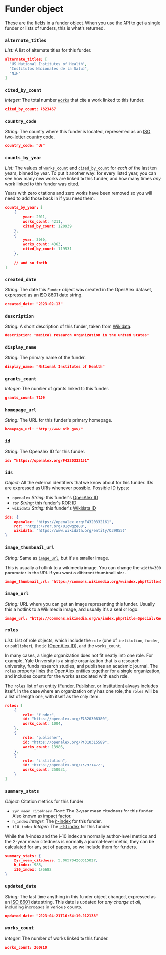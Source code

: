 # Funder object

These are the fields in a funder object. When you use the API to get a single funder or lists of funders, this is what's returned.

### `alternate_titles`

_List:_ A list of alternate titles for this funder.

```json
alternate_titles: [
  "US National Institutes of Health",
  "Institutos Nacionales de la Salud",
  "NIH"
]
```

### `cited_by_count`

_Integer:_ The total number [`Works`](../works/work-object/) that cite a work linked to this funder.

```json
cited_by_count: 7823467
```

### `country_code`

_String:_ The country where this funder is located, represented as an [ISO two-letter country code](https://en.wikipedia.org/wiki/ISO\_3166-1\_alpha-2).

```json
country_code: "US"
```

### `counts_by_year`

_List:_ The values of [`works_count`](funder-object.md#works\_count) and [`cited_by_count`](funder-object.md#cited\_by\_count) for _each_ of the last ten years, binned by year. To put it another way: for every listed year, you can see how many new works are linked to this funder, and how many times _any_ work linked to this funder was cited.

Years with zero citations and zero works have been removed so you will need to add those back in if you need them.

```json
counts_by_year: [
    {
        year: 2021,
        works_count: 4211,
        cited_by_count: 120939
    },
    {
        year: 2020,
        works_count: 4363,
        cited_by_count: 119531
    },
    
    // and so forth
]
```

### `created_date`

_String:_ The date this `Funder` object was created in the OpenAlex dataset, expressed as an [ISO 8601](https://en.wikipedia.org/wiki/ISO\_8601) date string.

```json
created_date: "2023-02-13"
```

### `description`

_String:_ A short description of this funder, taken from [Wikidata](funder-object.md#ids).

```json
description: "medical research organization in the United States"
```

### `display_name`

_String:_ The primary name of the funder.

```json
display_name: "National Institutes of Health"
```

### `grants_count`

_Integer:_ The number of grants linked to this funder.

```json
grants_count: 7109
```

### `homepage_url`

_String:_ The URL for this funder's primary homepage.

```json
homepage_url: "http://www.nih.gov/"
```

### `id`

_String:_ The OpenAlex ID for this funder.

```json
id: "https://openalex.org/F4320332161"
```

### `ids`

_Object:_ All the external identifiers that we know about for this funder. IDs are expressed as URIs whenever possible. Possible ID types:

* `openalex` _String:_ this funder's [OpenAlex ID](../../how-to-use-the-api/get-single-entities/#the-openalex-id)
* `ror` _String:_ this funder's ROR ID
* `wikidata` _String:_ this funder's [Wikidata ID](https://www.wikidata.org/wiki/Wikidata:Identifiers)

```json
ids: {
    openalex: "https://openalex.org/F4320332161",
    ror: "https://ror.org/01cwqze88",
    wikidata: "https://www.wikidata.org/entity/Q390551"
}
```

### `image_thumbnail_url`

_String:_ Same as [`image_url`](funder-object.md#image\_url), but it's a smaller image.

This is usually a hotlink to a wikimedia image. You can change the `width=300` parameter in the URL if you want a different thumbnail size.

```json
image_thumbnail_url: "https://commons.wikimedia.org/w/index.php?title=Special:Redirect/file/NIH 2013 logo vertical.svg&width=300"
```

### `image_url`

_String:_ URL where you can get an image representing this funder. Usually this a hotlink to a Wikimedia image, and usually it's a seal or logo.

```json
image_url: "https://commons.wikimedia.org/w/index.php?title=Special:Redirect/file/NIH 2013 logo vertical.svg"
```

### `roles`

_List:_ List of role objects, which include the `role` (one of `institution`, `funder`, or `publisher`), the `id` ([OpenAlex ID](../../how-to-use-the-api/get-single-entities/#the-openalex-id)), and the `works_count`.

In many cases, a single organization does not fit neatly into one role. For example, Yale University is a single organization that is a research university, funds research studies, and publishes an academic journal. The `roles` property links the OpenAlex entities together for a single organization, and includes counts for the works associated with each role.

The `roles` list of an entity ([Funder](./), [Publisher](../publishers/), or [Institution](../institutions/)) always includes itself. In the case where an organization only has one role, the `roles` will be a list of length one, with itself as the only item.

```json
roles: [
    {
        role: "funder",
        id: "https://openalex.org/F4320308380",
        works_count: 1004,
    },
    {
        role: "publisher",
        id: "https://openalex.org/P4310315589",
        works_count: 13986,
    },
    {
        role: "institution",
        id: "https://openalex.org/I32971472",
        works_count: 250031,
    }
]
```

### `summary_stats`

_Object:_ Citation metrics for this funder

* `2yr_mean_citedness` _Float_: The 2-year mean citedness for this funder. Also known as [impact factor](https://en.wikipedia.org/wiki/Impact\_factor).
* `h_index` _Integer_: The [_h_-index](https://en.wikipedia.org/wiki/H-index) for this funder.
* `i10_index` _Integer_: The [i-10 index](https://en.wikipedia.org/wiki/Author-level\_metrics#i-10-index) for this funder.

While the _h_-index and the i-10 index are normally author-level metrics and the 2-year mean citedness is normally a journal-level metric, they can be calculated for any set of papers, so we include them for funders.

```json
summary_stats: {
    2yr_mean_citedness: 5.065784263815827,
    h_index: 985,
    i10_index: 176682
}
```

### `updated_date`

_String:_ The last time anything in this funder object changed, expressed as an [ISO 8601](https://en.wikipedia.org/wiki/ISO\_8601) date string. This date is updated for _any change at all_, including increases in various counts.

```json
updated_date: "2023-04-21T16:54:19.012138"
```

### `works_count`

_Integer:_ The number of works linked to this funder.

```json
works_count: 260210
```
